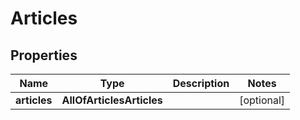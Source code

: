 # Articles

## Properties
Name | Type | Description | Notes
------------ | ------------- | ------------- | -------------
**articles** | **AllOfArticlesArticles** |  |  [optional]
